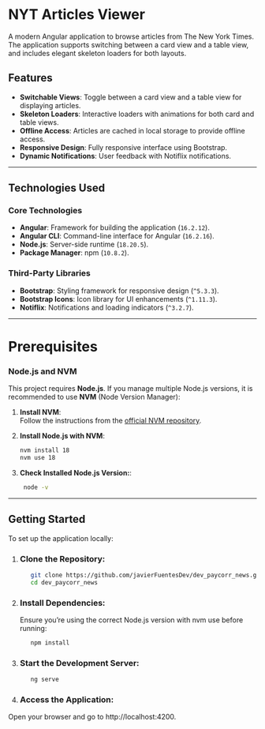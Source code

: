 # NYT Articles Viewer

A modern Angular application to browse articles from The New York Times. The application supports switching between a card view and a table view, and includes elegant skeleton loaders for both layouts.

## Features

- **Switchable Views**: Toggle between a card view and a table view for displaying articles.
- **Skeleton Loaders**: Interactive loaders with animations for both card and table views.
- **Offline Access**: Articles are cached in local storage to provide offline access.
- **Responsive Design**: Fully responsive interface using Bootstrap.
- **Dynamic Notifications**: User feedback with Notiflix notifications.

---

## Technologies Used

### Core Technologies

- **Angular**: Framework for building the application (`16.2.12`).
- **Angular CLI**: Command-line interface for Angular (`16.2.16`).
- **Node.js**: Server-side runtime (`18.20.5`).
- **Package Manager**: npm (`10.8.2`).

### Third-Party Libraries

- **Bootstrap**: Styling framework for responsive design (`^5.3.3`).
- **Bootstrap Icons**: Icon library for UI enhancements (`^1.11.3`).
- **Notiflix**: Notifications and loading indicators (`^3.2.7`).

---

# Prerequisites

### Node.js and NVM

This project requires **Node.js**. If you manage multiple Node.js versions, it is recommended to use **NVM** (Node Version Manager):

1. **Install NVM**:  
   Follow the instructions from the [official NVM repository](https://github.com/nvm-sh/nvm#installing-and-updating).

2. **Install Node.js with NVM**:
   ```bash
   nvm install 18
   nvm use 18
   ```

3. **Check Installed Node.js Version:**:
   ```bash
    node -v
   ```

---

## Getting Started

To set up the application locally:

1. ### Clone the Repository:

   ```bash
      git clone https://github.com/javierFuentesDev/dev_paycorr_news.git
      cd dev_paycorr_news
   ```

2. ### Install Dependencies:
   Ensure you’re using the correct Node.js version with nvm use before running:

   ```bash 
      npm install
   ```

3. ### Start the Development Server:

   ```bash 
      ng serve
   ```

4. ### Access the Application:

Open your browser and go to http://localhost:4200.
